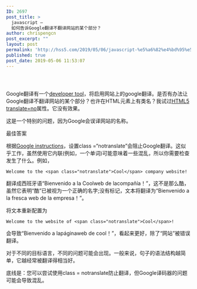```yaml
---
ID: 2697
post_title: >
  javascript –
  如何告诉Google翻译不翻译网站的某个部分？
author: chrispengcn
post_excerpt: ""
layout: post
permalink: 'http://hss5.com/2019/05/06/javascript-%e5%a6%82%e4%bd%95%e5%91%8a%e8%af%89google%e7%bf%bb%e8%af%91%e4%b8%8d%e7%bf%bb%e8%af%91%e7%bd%91%e7%ab%99%e7%9a%84%e6%9f%90%e4%b8%aa%e9%83%a8%e5%88%86%ef%bc%9f/'
published: true
post_date: 2019-05-06 11:53:07
---
```

<header class="article-header"></header><article class="article-2018">
<div class="question">

Google翻译有一个<a href="http://translate.google.com/translate_tools">developer tool</a>，将启用网站上的google翻译。是否有办法让Google翻译不翻译网站的某个部分？也许在HTML元素上有类名？我试过<a href="http://dev.w3.org/html5/spec/global-attributes.html#the-translate-attribute">HTML5 translate=no</a>属性。它没有效果。

这是一个特别的问题，因为Google会误译网站的名称。

</div>
<div class="answers_count">最佳答案</div>
<div class="answers">

根据<a href="https://cloud.google.com/translate/faq#technical_questions">Google instructions</a>，设置class =“notranslate”会阻止Google翻译。这似乎工作，虽然使用它内联(例如，一个单词)可能意味着一些混乱，所以你需要检查发生了什么。例如，
<pre class="prettyprint"><code><span class="typ">Welcome</span><span class="pln"> to the </span><span class="pun">&lt;</span><span class="pln">span </span><span class="kwd">class</span><span class="pun">=</span><span class="str">"notranslate"</span><span class="pun">&gt;</span><span class="typ">Cool</span><span class="pun">&lt;/</span><span class="pln">span</span><span class="pun">&gt;</span><span class="pln"> company website</span><span class="pun">!</span></code></pre>
翻译成西班牙语“Bienvenido a la Coolweb de lacompañía！”，这不是那么酷，虽然它表明“酷”已被视为一个正确的名字;没有标记，文本将翻译为“Bienvenido a la fresca web de la empresa！”。

将文本重新配置为
<pre class="prettyprint"><code><span class="typ">Welcome</span><span class="pln"> to the website of </span><span class="pun">&lt;</span><span class="pln">span </span><span class="kwd">class</span><span class="pun">=</span><span class="str">"notranslate"</span><span class="pun">&gt;</span><span class="typ">Cool</span><span class="pun">&lt;/</span><span class="pln">span</span><span class="pun">&gt;!</span></code></pre>
会导致“Bienvenido a lapáginaweb de cool！”，看起来更好，除了“网站”被错误翻译。

对于不同的目标语言，不同的问题可能会出现。一般来说，句子的语法结构越简单，它越经常被翻译得相当好。

底线是：您可以尝试使用class = notranslate防止翻译，但Google译码器的问题可能会导致混乱。

</div>
&nbsp;

</article>